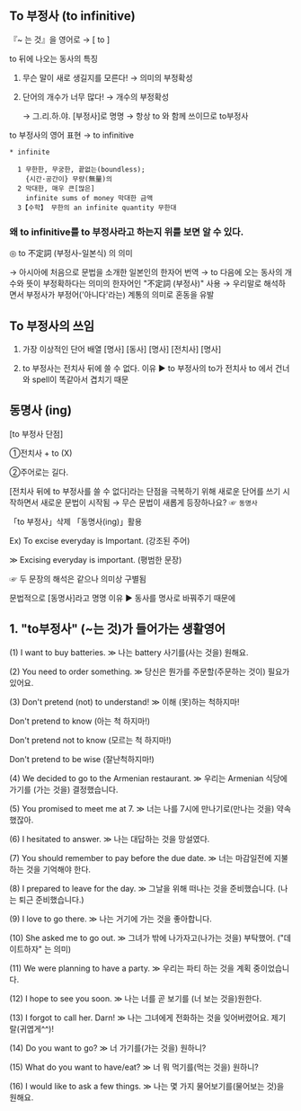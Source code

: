 ﻿## To 부정사 (to infinitive)
『~ 는 것』을 영어로 →  [ to ]

to 뒤에 나오는 동사의 특징

1. 무슨 말이 새로 생길지를 모른다! → 의미의 부정확성
2. 단어의 개수가 너무 많다!        → 개수의 부정확성 

   → 그.리.하.야. [부정사]로 명명
   → 항상 to 와 함께 쓰이므로 to부정사

to 부정사의 영어 표현 → to infinitive

    * infinite

      1 무한한, 무궁한, 끝없는(boundless);
        {시간·공간이} 무량(無量)의
      2 막대한, 매우 큰[많은]
        infinite sums of money 막대한 금액
      3【수학】 무한의 an infinite quantity 무한대


### 왜 to infinitive를 to 부정사라고 하는지 위를 보면 알 수 있다. 


◎ to 不定詞 (부정사-일본식) 의 의미 

   → 아시아에 처음으로 문법을 소개한 일본인의 한자어 번역
   → to 다음에 오는 동사의 개수와 뜻이 부정확하다는 의미의 
      한자어인  "不定詞 (부정사)" 사용
   → 우리말로 해석하면서 부정사가 부정어('아니다'라는) 계통의 의미로 혼동을 유발

## To 부정사의 쓰임
1. 가장 이상적인 단어 배열
 [명사]   [동사]   [명사]   [전치사]   [명사]

2. to 부정사는 전치사 뒤에 쓸 수 없다.
 이유 ▶ to 부정사의 to가 전치사 to 에서 건너와 spell이 똑같아서 
         겹치기 때문
         
## 동명사 (ing)
[to 부정사 단점]

①전치사 + to (X)

②주어로는 길다.

[전치사 뒤에 to 부정사를 쓸 수 없다]라는 단점을 극복하기 위해 새로운 단어를 쓰기 
시작하면서 새로운 문법이 시작됨 
 → 무슨 문법이 새롭게 등장하나요?
 ☞ `동명사`
	 
「to 부정사」삭제 「동명사(ing)」활용

Ex) To excise everyday is Important. (강조된 주어)
 
≫ Excising everyday is important. (평범한 문장)
 
☞ 두 문장의 해석은 같으나 의미상 구별됨
  
문법적으로 [동명사]라고 명명
이유 ▶ 동사를 명사로 바꿔주기 때문에


## 1. "to부정사" (~는 것)가 들어가는 생활영어 

(1) I want to buy batteries. ≫ 나는 battery 사기를(사는 것을) 원해요. 

(2) You need to order something. ≫ 당신은 뭔가를 주문할(주문하는 것이) 필요가 있어요. 

(3) 
Don't pretend (not) to understand! ≫ 이해 (못)하는 척하지마! 

Don't pretend to know (아는 척 하지마!)
    
Don't pretend not to know (모르는 척 하지마!) 
    
Don't pretend to be wise (잘난척하지마!) 

(4) We decided to go to the Armenian restaurant. 
≫ 우리는 Armenian 식당에 가기를 (가는 것을) 결정했습니다. 

(5) You promised to meet me at 7. 
≫ 너는 나를 7시에 만나기로(만나는 것을) 약속했잖아. 

(6) I hesitated to answer. 
≫ 나는 대답하는 것을 망설였다. 

(7) You should remember to pay before the due date. 
≫ 너는 마감일전에 지불하는 것을 기억해야 한다. 

(8) I prepared to leave for the day. 
≫ 그날을 위해 떠나는 것을 준비했습니다. (나는 퇴근 준비했습니다.) 

(9) I love to go there. ≫ 나는 거기에 가는 것을 좋아합니다. 

(10) She asked me to go out. ≫ 그녀가 밖에 나가자고(나가는 것을) 부탁했어. 
("데이트하자" 는 의미)

(11) We were planning to have a party. ≫ 우리는 파티 하는 것을 계획 중이었습니다. 

(12) I hope to see you soon. ≫ 나는 너를 곧 보기를 (너 보는 것을)원한다. 

(13) I forgot to call her. Darn!
≫ 나는 그녀에게 전화하는 것을 잊어버렸어요. 제기랄(귀엽게^^)!

(14) Do you want to go?
≫ 너 가기를(가는 것을) 원하니? 	

(15) What do you want to have/eat? ≫ 너 뭐 먹기를(먹는 것을) 원하니? 

(16) I would like to ask a few things. 
≫ 나는 몇 가지 물어보기를(물어보는 것)을 원해요. 


